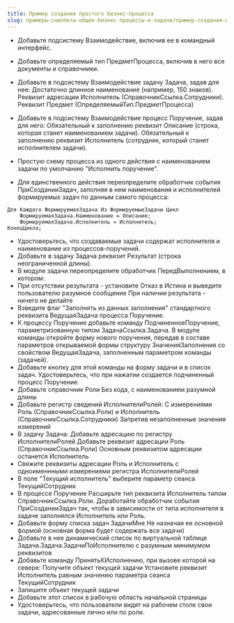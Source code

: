 ```yaml
---
title: Пример создания простого бизнес-процесса
slug: примеры-сниппеты-общее-бизнес-процессы-и-задачи/пример-создания-простого-бизнес-процесса
---
```


* Добавьте подсистему Взаимодействие, включив ее в командный интерфейс.
 
* Добавьте определяемый тип ПредметПроцесса, включив в него все документы и справочники.
 
* Добавьте в подсистему Взаимодействие задачу Задача, задав для нее:
      Достаточно длинное наименование (например, 150 знаков).
      Реквизит адресации Исполнитель (СправочникСсылка.Сотрудники).
      Реквизит Предмет (ОпределяемыйТип.ПредметПроцесса)
 
* Добавьте в подсистему Взаимодействие процесс Поручение, задав для него:
      Обязательный к заполнению реквизит Описание (строка, которая станет наименованием задачи).
      Обязательный к заполнению реквизит Исполнитель (сотрудник, который станет исполнителем задачи).

* Простую схему процесса из одного действия с наименованием задачи по умолчанию "Исполнить поручение".
 
* Для единственного действия переопределите обработчик события ПриСозданииЗадач, заполняя в нем наименования и исполнителей формируемых  задач по данным самого процесса:

```bsl
Для Каждого ФормируемаяЗадача Из ФормируемыеЗадачи Цикл
    ФормируемаяЗадача.Наименование = Описание;
    ФормируемаяЗадача.Исполнитель = Исполнитель;
КонецЦикла;
```
* Удостоверьтесь, что создаваемые задачи содержат исполнителя и наименование из процессов-поручений.
* Добавьте в задачу Задача реквизит Результат (строка неограниченной длины).
* В модуле задачи переопределите обработчик ПередВыполнением, в котором:
* При отсутствии результата - установите Отказ в Истина и выведите пользователю разумное сообщение
При наличии результата - ничего не делайте
* Взведите флаг "Заполнять из данных заполнения" стандартного реквизита ВедущаяЗадача процесса Поручение.
* К процессу Поручение добавьте команду ПодчиненноеПоручение, параметризованную типом ЗадачаСсылка.Задача. В модуле команды откройте форму нового поручения, передав в составе параметров открываемой формы структуру ЗначенияЗаполнения со свойством ВедущаяЗадача, заполненным параметром команды (задачей).
* Добавьте кнопку для этой команды на форму задачи и в список задач. Удостоверьтесь, что при нажатии создается подчиненный процесс Поручение.
* Добавьте справочник Роли Без кода, с наименованием разумной длины
* Добавьте регистр сведений ИсполнителиРолей:
    С измерениями Роль (СправочникСсылка.Роли) и Исполнитель (СправочникСсылка.Сотрудники)
    Запретив незаполненные значения измерений
* В задачу Задача:
    Добавьте адресацию по регистру ИсполнителиРолей
    Добавьте реквизит адресации Роль (СправочникСсылка.Роли)
    Основным реквизитом адресации останется Исполнитель
* Свяжите реквизиты адресации Роль и Исполнитель с одноименнными измерениями регистра ИсполнителиРолей
* В поле "Текущий исполнитель" выберите параметр сеанса ТекущийСотрудник
* В процессе Поручение
  Расширьте тип реквизита Исполнитель типом СправочникСсылка.Роли.
  Доработайте обработчик события ПриСозданииЗадач так, чтобы в зависимости от типа исполнителя в задаче заполнялся Исполнитель или Роль.
* Добавьте форму списка задач ЗадачиМне Не назначая ее основной формой (основная форма будет содержать все задачи)
* Добавьте в нее динамический список по виртуальной таблице Задача.Задача.ЗадачиПоИсполнителю с разумным минимумом реквизитов
* Добавьте команду ПринятьКИсполнению, при вызове которой на севере:
    Получите объект текущей задачи
    Установите реквизит Исполнитель равным значению параметра сеанса ТекущийСотрудник
* Запишите объект текущей задачи
* Добавьте этот список в рабочую область начальной страницы
* Удостоверьтесь, что пользователи видят на рабочем столе свои задачи, адресованные лично или по роли.